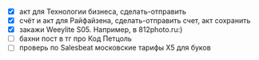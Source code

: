 - [x] акт для Технологии бизнеса, сделать-отправить
- [x] счёт и акт для Райфайзена, сделать-отправить счет, акт сохранить
- [x] закажи Weeylite S05. Например, в 812photo.ru:)
- [ ] бахни пост в тг про Код Петцоль
- [ ] проверь по Salesbeat московские тарифы X5 для буков